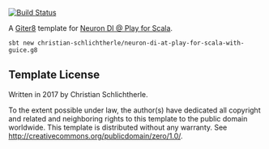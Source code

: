 [![Build Status](https://travis-ci.org/christian-schlichtherle/neuron-di-at-play-for-scala-with-guice.g8.svg?branch=master)](https://travis-ci.org/christian-schlichtherle/neuron-di-at-play-for-scala-with-guice.g8)

A [Giter8][g8] template for [Neuron DI @ Play for Scala](https://github.com/christian-schlichtherle/neuron-di/wiki/NeuronDIAtPlayForScalaTutorial).

    sbt new christian-schlichtherle/neuron-di-at-play-for-scala-with-guice.g8

## Template License

Written in 2017 by Christian Schlichtherle.

To the extent possible under law, the author(s) have dedicated all copyright and related
and neighboring rights to this template to the public domain worldwide.
This template is distributed without any warranty. See <http://creativecommons.org/publicdomain/zero/1.0/>.

[g8]: http://www.foundweekends.org/giter8/

